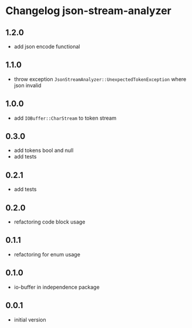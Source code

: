 # Changelog json-stream-analyzer

## 1.2.0
  - add json encode functional

## 1.1.0
  - throw exception `JsonStreamAnalyzer::UnexpectedTokenException` where json invalid

## 1.0.0
  - add `IOBuffer::CharStream` to token stream

## 0.3.0
  - add tokens bool and null
  - add tests

## 0.2.1
  - add tests

## 0.2.0
  - refactoring code block usage

## 0.1.1
  - refactoring for enum usage

## 0.1.0
  - io-buffer in independence package

## 0.0.1
  - initial version
